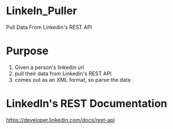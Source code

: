 # LinkeIn_Puller
Pull Data From Linkedin's REST API

# Purpose

1) Given a person's linkedin url
2) pull their data from Linkedin's REST API
3) comes out as an XML format, so parse the data

# LinkedIn's REST Documentation

https://developer.linkedin.com/docs/rest-api
